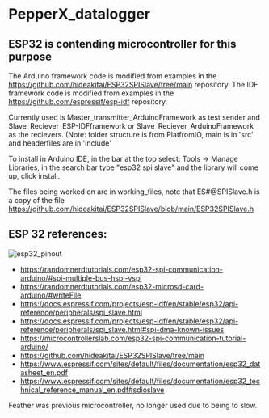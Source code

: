 # PepperX_datalogger

## ESP32 is contending microcontroller for this purpose
The Arduino framework code is modified from examples in the https://github.com/hideakitai/ESP32SPISlave/tree/main repository. 
The IDF framework code is modified from examples in the https://github.com/espressif/esp-idf repository.

Currently used is Master_transmitter_ArduinoFramework as test sender and Slave_Reciever_ESP-IDFframework or Slave_Reciever_ArduinoFramework as the recievers. (Note: folder structure is from PlatfromIO, main is in 'src' and headerfiles are in 'include'

To install in Arduino IDE, in the bar at the top select: Tools -> Manage Libraries, in the search bar type "esp32 spi slave" and the library will come up, click install.

The files being worked on are in working_files, note that ES#@SPISlave.h is a copy of the file https://github.com/hideakitai/ESP32SPISlave/blob/main/ESP32SPISlave.h

## ESP 32 references:
![esp32_pinout](https://m.media-amazon.com/images/I/81qFXiQh-ZL._AC_SL1500_.jpg)
- https://randomnerdtutorials.com/esp32-spi-communication-arduino/#spi-multiple-bus-hspi-vspi
- https://randomnerdtutorials.com/esp32-microsd-card-arduino/#writeFile
- https://docs.espressif.com/projects/esp-idf/en/stable/esp32/api-reference/peripherals/spi_slave.html
- https://docs.espressif.com/projects/esp-idf/en/stable/esp32/api-reference/peripherals/spi_slave.html#spi-dma-known-issues
- https://microcontrollerslab.com/esp32-spi-communication-tutorial-arduino/
- https://github.com/hideakitai/ESP32SPISlave/tree/main
- https://www.espressif.com/sites/default/files/documentation/esp32_datasheet_en.pdf
- https://www.espressif.com/sites/default/files/documentation/esp32_technical_reference_manual_en.pdf#sdioslave

Feather was previous microcontroller, no longer used due to being to slow.
